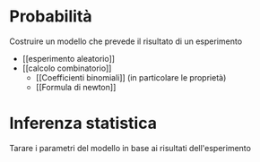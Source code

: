 
# Probabilità
Costruire un modello che prevede il risultato di un esperimento
- [[esperimento aleatorio]]
- [[calcolo combinatorio]]
	- [[Coefficienti binomiali]] (in particolare le proprietà)
	- [[Formula di newton]]
# Inferenza statistica
Tarare i parametri del modello in base ai risultati dell'esperimento